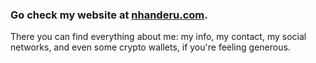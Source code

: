### Go check my website at [nhanderu.com](https://nhanderu.com).

There you can find everything about me: my info, my contact, my social networks, and even some crypto wallets, if you're feeling generous.
